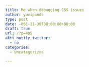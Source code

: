 ```yaml
---
title: Me when debugging CSS issues
author: yuvipanda
type: post
date: -001-11-30T00:00:00+00:00
draft: true
url: /?p=405
aktt_notify_twitter:
  - no
categories:
  - Uncategorized

---
```

